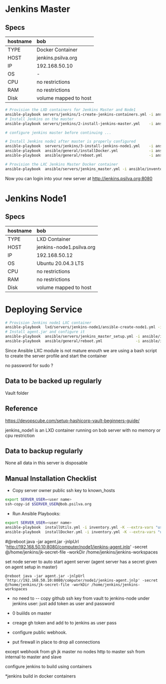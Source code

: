 # Jenkins Master

## Specs

| hostname   | bob                  |
| :--------- | :------------------- |
| TYPE       | Docker Container        |
| HOST       | jenkins.psilva.org       |
| IP         | 192.168.50.10        |
| OS         | -   |
| CPU        | no restrictions      |
| RAM        | no restrictions      |
| Disk       | volume mapped to host|

```bash
# Provision the LXD containers for Jenkins Master and Node1
ansible-playbook servers/jenkins/1-create-jenkins-containers.yml -i ansible/inventory.yml --extra-vars="target=bob root_folder=${PWD}"
# Install Jenkins on the master
ansible-playbook servers/jenkins/2-install-jenkins-master.yml    -i ansible/inventory.yml --extra-vars="user=${JK_MASTER_USER} ansible_become_pass=${JK_MASTER_SUDO_PASS}" 

# configure jenkins master before continuing ...

# Install Jenkins node1 after master is properly configured
ansible-playbook  servers/jenkins/3-install-jenkins-node1.yml    -i ansible/inventory.yml --extra-vars "target=jenkins_node1 master_secret=$AGENT_SECRET user=$JK_NODE1_USER ansible_become_pass=${JK_NODE1_SUDO_PASS}"
ansible-playbook  ansible/general/installDocker.yml              -i ansible/inventory.yml --extra-vars "user=$JK_NODE1_USER target=jenkins_node1 ansible_become_pass=${JK_NODE1_SUDO_PASS}" 
ansible-playbook  ansible/general/reboot.yml                     -i ansible/inventory.yml --extra-vars "target=jenkins_node1 user=$JK_NODE1_USER ansible_become_pass=${JK_NODE1_SUDO_PASS}"

```

```bash
# Provision the LXC Jenkins Master Docker container
ansible-playbook  ansible/servers/jenkins_master.yml -i ansible/inventory.yml --extra-vars "target=bob user=${BOB_USER}"
```

Now you can login into your new server at 
http://jenkins.psilva.org:8080



# Jenkins Node1

## Specs

| hostname   | bob                  |
| :--------- | :------------------- |
| TYPE       | LXD Container        |
| HOST       | jenkins-node1.psilva.org       |
| IP         | 192.168.50.12        |
| OS         | Ubuntu 20.04.3 LTS   |
| CPU        | no restrictions      |
| RAM        | no restrictions      |
| Disk       | volume mapped to host|

# Deploying Service

```bash
# Provision Jenkins node1 LXC container
ansible-playbook  lxd/servers/jenkins-node1/ansible-create-node1.yml -i ansible/inventory.yml --extra-vars "target=bob root_folder=${PWD}"
# Install agent.jar and configure it
ansible-playbook  ansible/servers/jenkins_master_setup.yml -i ansible/inventory.yml --extra-vars "master_secret=$AGENT_SECRET user=$JK_NODE1_USER" 
ansible-playbook  ansible/general/reboot.yml               -i ansible/inventory.yml --extra-vars "target=jenkins_node1 user=$JK_NODE1_USER ansible_become_pass=${JK_NODE1_SUDO_PASS}"
```

Since Ansible LXC module is not mature enouth we are using a bash script to create the server profile and start the container 


no password for sudo ?

## Data to be backed up regularly

Vault folder


## Reference
https://devopscube.com/setup-hashicorp-vault-beginners-guide/







jenkins_node1 is an LXD container running on bob server with no memory or cpu restriction

## Data to backup regularly

None all data in this server is disposable

## Manual Installation Checklist


*  Copy server owner public ssh key to known_hosts

```bash
export SERVER_USER=<user name>
ssh-copy-id $SERVER_USER@bob.psilva.org
```

* Run Ansible Playbooks:

```bash
export SERVER_USER=<user name>
ansible-playbook  installUtils.yml -i inventory.yml -K --extra-vars "user=$SERVER_USER target=bob"
ansible-playbook  installDocker.yml -i inventory.yml -K --extra-vars "user=$SERVER_USER target=jenkins_node1" 
```


#@reboot java -jar agent.jar -jnlpUrl 'http://192.168.50.10:8080/computer/node1/jenkins-agent.jnlp' -secret @/home/jenkins/jk-secret-file -workDir /home/jenkins/jenkins-workspaces


set node server to auto start agent server (agent server has a secret given on agent setup in master)
```
@reboot java -jar agent.jar -jnlpUrl 'http://192.168.50.10:8080/computer/node1/jenkins-agent.jnlp' -secret @/home/jenkins/jk-secret-file -workDir /home/jenkins/jenkins-workspaces
```

* no need to  -- copy github ssh key from vault to jenkins-node under jenkins user: just add token as user and password
* 0 buiilds on master

* creage gh token and add to to jenkins as user pass
* configure public webhook.
* put firewall in place to drop all connections

except
webhook from gh
jk master no nodes
http to master
ssh from internal to master and slave

configure jenkins to build using containers


*jenkins build in docker containers






